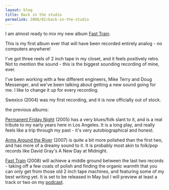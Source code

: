 ```yaml
---
layout: blog
title: Back in the studio
permalink: 2008/02/back-in-the-studio
---
```


<p>I am almost ready to mix my new album <a href="http://axelradio.com/album/fast-train">Fast Train</a>.</p>
<p>This is my first album ever that will have been recorded entirely analog - no computers anywhere!</p>
<p>I've got three reels of 2 inch tape in my closet, and it feels positively retro. Not to mention the sound - this is the biggest sounding recording of mine, ever.</p>
<p>I've been working with a few different engineers, Mike Terry and Doug Messenger, and we've been talking about getting a new sound going for me. I like to change it up for every recording.</p>
<p>Swexico (2004) was my first recording, and it is now officially out of stock.

the previous albums:

<p><a href="http://axelradio.com/album/permanent-friday-night">Permanent Friday Night</a> (2005) has a very blues/folk slant to it, and is a real tribute to my early years here in Los Angeles. It is a long play, and really feels like a trip through my past - it's very autobiographical and honest.</p>
<p><a href="http://axelradio.com/album/arms-around-the-river">Arms Around the River</a> (2007) is quite a bit more polished than the first two, and has more of a dreamy sound to it. It is probably most akin to folk/pop records like David Gray's A New Day at Midnight.</p>
<p><a href="http://axelradio.com/album/fast-train">Fast Train</a> (2008) will achieve a middle ground between the last two records - taking off a few coats of polish and finding the organic warmth that you can only get from those old 2 inch tape machines, and featuring some of my best writing yet. It is set to be released in May but I will preview at least a track or two on my <a href="http://inmusic.org">podcast</a>.</p>
